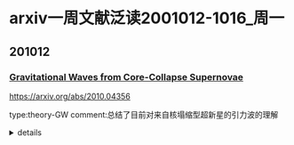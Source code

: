 # arxiv一周文献泛读2001012-1016_周一

## 201012

### [Gravitational Waves from Core-Collapse Supernovae](./2010.04356.pdf)

https://arxiv.org/abs/2010.04356

type:theory-GW
comment:总结了目前对来自核塌缩型超新星的引力波的理解

<details>
<summary>details</summary>
Authors: Ernazar Abdikamalov, Giulia Pagliaroli, David Radice
Comments: Submitted as a chapter in "Handbook of Gravitational Wave Astronomy" (Eds. C. Bambi, S. Katsanevas and K. Kokkotas; Springer Singapore, 2021). The maximum number of allowed references is used

We summarize our current understanding of gravitational wave emission from core-collapse supernovae. We review the established results from multi-dimensional simulations and, wherever possible, provide back-of-the-envelope calculations to highlight the underlying physical principles. The gravitational waves are predominantly emitted by protoneutron star oscillations. In slowly rotating cases, which represent the most common type of the supernovae, the oscillations are excited by multi-dimensional hydrodynamic instabilities, while in rare rapidly rotating cases, the protoneutron star is born with an oblate deformation due to the centrifugal force. The gravitational wave signal may be marginally visible with current detectors for a source within our galaxy, while future third-generation instruments will enable more robust and detailed observations. The rapidly rotating models that develop non-axisymmetric instabilities may be visible up to a megaparsec distance with the third-generation detectors. Finally, we discuss strategies for multi-messenger observations of supernovae. 

- 总结了目前对来自核塌缩型超新星的引力波的理解。
- 这类引力波主要来自原中子星的震荡（oscillations）
  - 慢旋转的情况下（如2rad/s 代表超新星普遍情况），震荡由在post-shock区域产生的多维流体动力学流对PNS的扰动而激发。这样的源如果发生在银河系内，以目前的探测水平只能勉强探测到其引力波信号，但第三代探测器将能够进行更细致的观测。
  - 对于比较罕见的快速旋转(如5rad/s 以上)的情况，原中子星诞生时就有一定的离心形变（centrifugal deformation），这会导致持续约10-20ms的“ring-down”震荡。部分快速旋转的模型会伴随非轴对称的不稳定性的发展，导致持续时间较长的GW辐射，可在百万秒差距距离上观测。
- CCSNe 释放的~ $10^{53}$ erg的能量99%转化为低能（MeV）中微子，约1%转化为激波的动能（这其中的约0.01%转化为EM辐射），另外只有~ $10^{46}$ erg的能量通过引力波形式辐射。
- 讨论了对CCSNe的多信使结合观测（如引力波+中微子+EM）。
  ![2010.04356_fig12](./2010.04356_fig12.png)

</details>

<br />